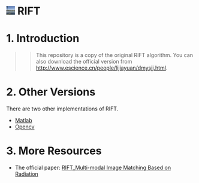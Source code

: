 [<img height="23" src="https://github.com/lh9171338/Outline/blob/master/icon.jpg"/>](https://github.com/lh9171338/Outline) RIFT
===

# 1. Introduction
>>This repository is a copy of the original RIFT algorithm. You can also download the official version from http://www.escience.cn/people/lijiayuan/dmysjj.html.

# 2. Other Versions
There are two other implementations of RIFT.

- [Matlab](https://github.com/lh9171338/RIFT/tree/Matlab)
- [Opencv](https://github.com/lh9171338/RIFT/tree/Opencv)

# 3. More Resources
- The official paper: [RIFT_Multi-modal Image Matching Based on Radiation](https://arxiv.org/ftp/arxiv/papers/1804/1804.09493.pdf)

